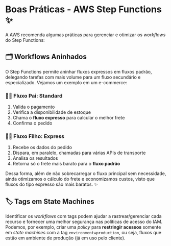 # Boas Práticas - AWS Step Functions ✨
A AWS recomenda algumas práticas para gerenciar e otimizar os *workflows* do Step Functions:

## 🗂️ Workflows Aninhados
O Step Functions permite aninhar fluxos expressos em fluxos padrão, delegando tarefas com mais volume para um fluxo secundário e especializado. Vejamos um exemplo em um e-commerce:

### 🔀👨 Fluxo Pai: Standard
1. Valida o pagamento
2. Verifica a disponibilidade de estoque
3. Chama o **fluxo expresso** para calcular o melhor frete
4. Confirma o pedido
### 🔀👶 Fluxo Filho: Express
1. Recebe os dados do pedido
2. Dispara, em paralelo, chamadas para várias APIs de transporte
3. Analisa os resultados
4. Retorna só o frete mais barato para o **fluxo padrão**

Dessa forma, além de não sobrecarregar o fluxo principal sem necessidade, ainda otimizamos o cálculo do frete e economizamos custos, visto que fluxos do tipo expresso são mais baratos. ✨

## 🏷️ Tags em State Machines
Identificar os *workflows* com tags podem ajudar a rastrear/gerenciar cada recurso e fornecer uma melhor segurança nas políticas de acesso do IAM.  
Podemos, por exemplo, criar uma *policy* para **restringir acessos** somente em *state machines* com a tag `environment=production`, ou seja, fluxos que estão em ambiente de produção (já em uso pelo cliente).
